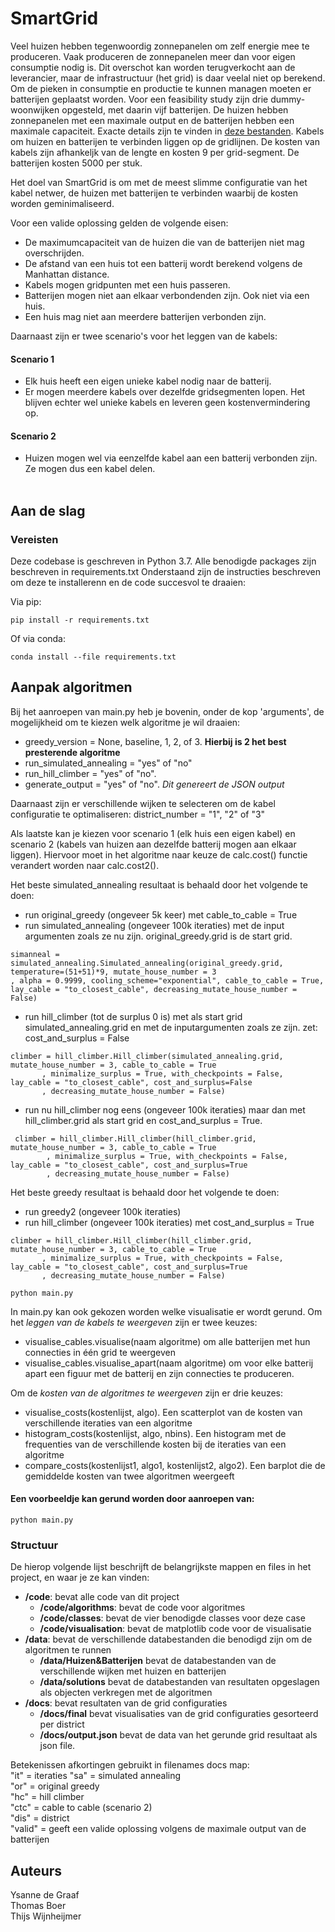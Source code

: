 # SmartGrid

Veel huizen hebben tegenwoordig zonnepanelen om zelf energie mee te produceren. Vaak produceren de zonnepanelen meer dan voor eigen consumptie nodig is. Dit overschot kan worden terugverkocht aan de leverancier, maar de infrastructuur (het grid) is daar veelal niet op berekend. Om de pieken in consumptie en productie te kunnen managen moeten er batterijen geplaatst worden. Voor een feasibility study zijn drie dummy-woonwijken opgesteld, met daarin vijf batterijen. De huizen hebben zonnepanelen met een maximale output en de batterijen hebben een maximale capaciteit. Exacte details zijn te vinden in [deze bestanden](https://github.com/Thomas61197/SmartGrid/tree/main/data/Huizen%26Batterijen). Kabels om huizen en batterijen te verbinden liggen op de gridlijnen. De kosten van kabels zijn afhankeljk van de lengte en kosten 9 per grid-segment. De batterijen kosten 5000 per stuk.

Het doel van SmartGrid is om met de meest slimme configuratie van het kabel netwer, de huizen met batterijen te verbinden waarbij de kosten worden geminimaliseerd. 

Voor een valide oplossing gelden de volgende eisen:<br>
- De maximumcapaciteit van de huizen die van de batterijen niet mag overschrijden.
- De afstand van een huis tot een batterij wordt berekend volgens de Manhattan distance. 
- Kabels mogen gridpunten met een huis passeren. 
- Batterijen mogen niet aan elkaar verbondenden zijn. Ook niet via een huis.
- Een huis mag niet aan meerdere batterijen verbonden zijn.


Daarnaast zijn er twee scenario's voor het leggen van de kabels:<br>
#### Scenario 1
- Elk huis heeft een eigen unieke kabel nodig naar de batterij.
- Er mogen meerdere kabels over dezelfde gridsegmenten lopen. Het blijven echter wel unieke kabels en leveren geen kostenvermindering op.

#### Scenario 2
- Huizen mogen wel via eenzelfde kabel aan een batterij verbonden zijn. Ze mogen dus een kabel delen.<br><br>


## Aan de slag

### Vereisten
Deze codebase is geschreven in Python 3.7. Alle benodigde packages zijn beschreven in requirements.txt 
Onderstaand zijn de instructies beschreven om deze te installerenn en de code succesvol te draaien:

Via pip:

```console
pip install -r requirements.txt
```


Of via conda:

```console
conda install --file requirements.txt
```

 ## Aanpak algoritmen 
 
Bij het aanroepen van main.py heb je bovenin, onder de kop 'arguments', de mogelijkheid om te kiezen welk algoritme je wil draaien:

- greedy_version = None, baseline, 1, 2, of 3. <b>Hierbij is 2 het best presterende algoritme</b>
- run_simulated_annealing = "yes" of "no"
- run_hill_climber = "yes" of "no".
- generate_output = "yes" of "no". <i>Dit genereert de JSON output</i>

Daarnaast zijn er verschillende wijken te selecteren om de kabel configuratie te optimaliseren: district_number = "1", "2" of "3"

Als laatste kan je kiezen voor scenario 1 (elk huis een eigen kabel) en scenario 2 (kabels van huizen aan dezelfde batterij mogen aan elkaar liggen). Hiervoor moet in het algoritme naar keuze de calc.cost() functie verandert worden naar calc.cost2().


 Het beste simulated_annealing resultaat is behaald door het volgende te doen:
 - run original_greedy (ongeveer 5k keer) met cable_to_cable = True
 - run simulated_annealing (ongeveer 100k iteraties) met de input argumenten zoals ze nu zijn. original_greedy.grid is de start grid. 
```console
simanneal = simulated_annealing.Simulated_annealing(original_greedy.grid, temperature=(51+51)*9, mutate_house_number = 3
, alpha = 0.9999, cooling_scheme="exponential", cable_to_cable = True, lay_cable = "to_closest_cable", decreasing_mutate_house_number = False)
```
 - run hill_climber (tot de surplus 0 is) met als start grid simulated_annealing.grid en met de inputargumenten zoals ze zijn. zet: cost_and_surplus = False
 ```console
 climber = hill_climber.Hill_climber(simulated_annealing.grid, mutate_house_number = 3, cable_to_cable = True
        , minimalize_surplus = True, with_checkpoints = False, lay_cable = "to_closest_cable", cost_and_surplus=False
        , decreasing_mutate_house_number = False)
 ```
 - run nu hill_climber nog eens (ongeveer 100k iteraties) maar dan met hill_climber.grid als start grid en cost_and_surplus = True.
```console
 climber = hill_climber.Hill_climber(hill_climber.grid, mutate_house_number = 3, cable_to_cable = True
        , minimalize_surplus = True, with_checkpoints = False, lay_cable = "to_closest_cable", cost_and_surplus=True
        , decreasing_mutate_house_number = False)
 ```

 Het beste greedy resultaat is behaald door het volgende te doen:
 - run greedy2 (ongeveer 100k iteraties)
 - run hill_climber (ongeveer 100k iteraties) met cost_and_surplus = True 
 ```console
 climber = hill_climber.Hill_climber(hill_climber.grid, mutate_house_number = 3, cable_to_cable = True
        , minimalize_surplus = True, with_checkpoints = False, lay_cable = "to_closest_cable", cost_and_surplus=True
        , decreasing_mutate_house_number = False)
 ```

 ```console
python main.py
```

In main.py kan ook gekozen worden welke visualisatie er wordt gerund. Om het <i> leggen van de kabels te weergeven </i> zijn er twee keuzes:

- visualise_cables.visualise(naam algoritme) om alle batterijen met hun connecties in één grid te weergeven
- visualise_cables.visualise_apart(naam algoritme) om voor elke batterij apart een figuur met de batterij en zijn connecties te produceren. 

Om de <i>kosten van de algoritmes te weergeven</i> zijn er drie keuzes:
- visualise_costs(kostenlijst, algo). Een scatterplot van de kosten van verschillende iteraties van een algoritme
- histogram_costs(kostenlijst, algo, nbins). Een histogram met de frequenties van de verschillende kosten bij de iteraties van een algoritme
- compare_costs(kostenlijst1, algo1, kostenlijst2, algo2). Een barplot die de gemiddelde kosten van twee algoritmen weergeeft

#### Een voorbeeldje kan gerund worden door aanroepen van:

 ```console
python main.py
```


### Structuur

De hierop volgende lijst beschrijft de belangrijkste mappen en files in het project, en waar je ze kan vinden:

- **/code**: bevat alle code van dit project
  - **/code/algorithms**: bevat de code voor algoritmes
  - **/code/classes**: bevat de vier benodigde classes voor deze case
  - **/code/visualisation**: bevat de matplotlib code voor de visualisatie<br>
- **/data**: bevat de verschillende databestanden die benodigd zijn om de algoritmen te runnen 
  - **/data/Huizen&Batterijen** bevat de databestanden van de verschillende wijken met huizen en batterijen
  - **/data/solutions** bevat de databestanden van resultaten opgeslagen als objecten verkregen met de algoritmen<br>
- **/docs**: bevat resultaten van de grid configuraties
  - **/docs/final** bevat visualisaties van de grid configuraties gesorteerd per district
  - **/docs/output.json** bevat de data van het gerunde grid resultaat als json file. <br>

Betekenissen afkortingen gebruikt in filenames docs map:<br>
"it"    = iteraties
"sa"    = simulated annealing<br>
"or"    = original greedy<br>
"hc"    = hill climber<br>
"ctc"   = cable to cable (scenario 2)<br>
"dis"   = district<br>
"valid" = geeft een valide oplossing volgens de maximale output van de batterijen<br>

## Auteurs
Ysanne de Graaf <br>
Thomas Boer <br>
Thijs Wijnheijmer <br>

